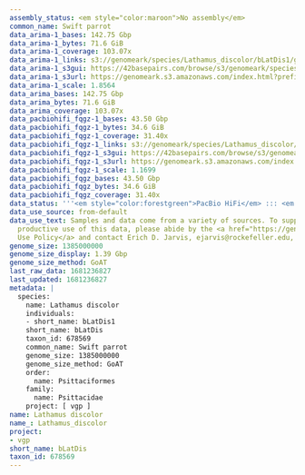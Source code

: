 ```yaml
---
assembly_status: <em style="color:maroon">No assembly</em>
common_name: Swift parrot
data_arima-1_bases: 142.75 Gbp
data_arima-1_bytes: 71.6 GiB
data_arima-1_coverage: 103.07x
data_arima-1_links: s3://genomeark/species/Lathamus_discolor/bLatDis1/genomic_data/arima/<br>
data_arima-1_s3gui: https://42basepairs.com/browse/s3/genomeark/species/Lathamus_discolor/bLatDis1/genomic_data/arima/
data_arima-1_s3url: https://genomeark.s3.amazonaws.com/index.html?prefix=species/Lathamus_discolor/bLatDis1/genomic_data/arima/
data_arima-1_scale: 1.8564
data_arima_bases: 142.75 Gbp
data_arima_bytes: 71.6 GiB
data_arima_coverage: 103.07x
data_pacbiohifi_fqgz-1_bases: 43.50 Gbp
data_pacbiohifi_fqgz-1_bytes: 34.6 GiB
data_pacbiohifi_fqgz-1_coverage: 31.40x
data_pacbiohifi_fqgz-1_links: s3://genomeark/species/Lathamus_discolor/bLatDis1/genomic_data/pacbio_hifi/<br>
data_pacbiohifi_fqgz-1_s3gui: https://42basepairs.com/browse/s3/genomeark/species/Lathamus_discolor/bLatDis1/genomic_data/pacbio_hifi/
data_pacbiohifi_fqgz-1_s3url: https://genomeark.s3.amazonaws.com/index.html?prefix=species/Lathamus_discolor/bLatDis1/genomic_data/pacbio_hifi/
data_pacbiohifi_fqgz-1_scale: 1.1699
data_pacbiohifi_fqgz_bases: 43.50 Gbp
data_pacbiohifi_fqgz_bytes: 34.6 GiB
data_pacbiohifi_fqgz_coverage: 31.40x
data_status: '''<em style="color:forestgreen">PacBio HiFi</em> ::: <em style="color:forestgreen">Arima</em>'''
data_use_source: from-default
data_use_text: Samples and data come from a variety of sources. To support fair and
  productive use of this data, please abide by the <a href="https://genome10k.soe.ucsc.edu/data-use-policies/">Data
  Use Policy</a> and contact Erich D. Jarvis, ejarvis@rockefeller.edu, with any questions.
genome_size: 1385000000
genome_size_display: 1.39 Gbp
genome_size_method: GoAT
last_raw_data: 1681236827
last_updated: 1681236827
metadata: |
  species:
    name: Lathamus discolor
    individuals:
    - short_name: bLatDis1
    short_name: bLatDis
    taxon_id: 678569
    common_name: Swift parrot
    genome_size: 1385000000
    genome_size_method: GoAT
    order:
      name: Psittaciformes
    family:
      name: Psittacidae
    project: [ vgp ]
name: Lathamus discolor
name_: Lathamus_discolor
project:
- vgp
short_name: bLatDis
taxon_id: 678569
---
```

